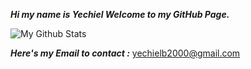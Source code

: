 
   ***Hi my name is Yechiel
      Welcome to my GitHub Page.***

![My Github Stats](https://github-readme-stats.vercel.app/api?username=yechielb2000&show_icons=true)

<!-- [![Top Langs](https://github-readme-stats.vercel.app/api/top-langs/?username=yechielb2000&layout=compact)](https://github.com/anuraghazra/github-readme-stats) -->
 
 ***Here's my Email to contact :*** yechielb2000@gmail.com
